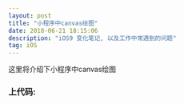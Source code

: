 ```yaml
---
layout: post
title: "小程序中canvas绘图"
date: 2018-06-21 18:15:06 
description: "iOS9 变化笔记, 以及工作中常遇到的问题"
tag: iOS
---
```


这里将介绍下小程序中canvas绘图
     

### 上代码:
<style>
.radar-canvas {
  width: 100%;
  height: 300px;
}
</style>
<template>
  <view>
    <view>
      <text>雷达图：</text>
      <canvas class="radar-canvas" canvas-id="radar" disable-scroll="{{false}}"></canvas>
    </view>
    <view>
      <Bar></Bar>
    </view>
  </view>
</template>

<script>
import wepy from 'wepy';
//注意：组件引入时，路径必须放在components文件夹下，不然放在pages下，会找不到
import bar from '../components/bar';
/**
  canvas常用属性
  beginPath 起始一条路径，或重置当前路径
  strokeStyle 设置或返回颜色、渐变或模式
  lineTo 创建到达位置x,y的一条线
  colsePath 创建从当前点回到起始点的路径
  stroke 绘制已定义的路径
  fillStyle 填充绘制的颜色
  fill 填充当前绘图（颜色）
 */

//获取媒介宽度
const windowW = wx.getSystemInfoSync().windowWidth;
const centerPointX = windowW / 2;
const centerPointY = centerPointX;
const offset = 3.3;
export default class Radar extends wepy.page {
  config = {
    navigationBarTitleText: 'charts'
  };

  components = {
    Bar: bar
  };
  data = {
    //建立雷达图需要的数据
    radarData: [
      { desc: 'React', value: '0.6' },
      { desc: 'Angular', value: '0.5' },
      { desc: 'Vue', value: '0.8' },
      { desc: 'Wepy', value: '0.5' },
      { desc: 'Canvas', value: '0.3' }
    ],
    //定义半径，减去的部分为文字留的空位
    radius: centerPointX - this.rpx(200)
  };

  onLoad() {}

  //wepy组件，只在page页面中存在的生命周期函数
  onShow() {
    const ctx = wx.createCanvasContext('radar');
    const sideNum = this.radarData.length;
    //定义角度
    const angle = Math.PI * 2 / sideNum;
    this.drawPolygon(ctx, sideNum, angle);
    this.drawRib(ctx, sideNum, angle);
    this.addTags(ctx, this.radarData, sideNum, angle);
    this.addDataPoint(ctx, this.radarData, sideNum, angle);
    this.linePoint(ctx, this.radarData, sideNum, angle);
    ctx.draw();
  }

  //draw polygon 绘制多边形
  drawPolygon(ctx, sideNum, angle) {
    ctx.setStrokeStyle('rgba(83,139,81)');
    //获取单位半径
    const r = this.radius / 5;
    for (let i = 0; i < 5; i++) {
      ctx.beginPath();
      //当前半径
      let currentR = r * (i + 1);
      for (let j = 0; j < sideNum; j++) {
        //Math.PI/3.3是为了设置偏移量，可以自行设置
        const x =
          centerPointX + currentR * Math.cos(angle * j + Math.PI / offset);
        const y =
          centerPointY + currentR * Math.sin(angle * j + Math.PI / offset);
        ctx.lineTo(x, y);
      }
      ctx.setLineDash([2, 2]); //虚线
      ctx.closePath();
      ctx.stroke();
    }
  }

  //line point
  linePoint(ctx, radarData, sideNum, angle) {
    ctx.setStrokeStyle('rgba(83,139,81)');
    ctx.beginPath();
    for (let i = 0; i < sideNum; i++) {
      const x =
        centerPointX +
        this.radius *
          Math.cos(angle * i + Math.PI / offset) *
          radarData[i].value;
      const y =
        centerPointY +
        this.radius *
          Math.sin(angle * i + Math.PI / offset) *
          radarData[i].value;

      ctx.lineTo(x, y);
    }
    ctx.closePath();
    ctx.setFillStyle('rgba(0,91,51,0.2)');
    ctx.fill();
    ctx.stroke();
  }

  //add  dataPoint
  addDataPoint(ctx, radarData, sideNum, angle) {
    for (var i = 0; i < sideNum; i++) {
      var x =
        centerPointX +
        this.radius * Math.cos(angle * i + Math.PI / 3.3) * radarData[i].value;
      var y =
        centerPointY +
        this.radius * Math.sin(angle * i + Math.PI / 3.3) * radarData[i].value;
      ctx.beginPath();
      ctx.arc(x, y, 3, 0, 2 * Math.PI);
      ctx.setFillStyle('rgb(0, 91, 51)');
      ctx.fill();
      ctx.closePath();
    }
  }

  addTags(ctx, radarData, sideNum, angle) {
    ctx.setFontSize(this.rpx(30));
    ctx.setFillStyle('rgb(95, 153, 32)');
    //确定文本位置，可以根据微信小程序文档中的具体方法来设置
    for (var i = 0; i < sideNum; i++) {
      var x = parseInt(
        centerPointX + this.radius * Math.cos(angle * i + Math.PI / 3.3)
      );
      var y = parseInt(
        centerPointY + this.radius * Math.sin(angle * i + Math.PI / 3.3)
      );
      var center = parseInt(centerPointX);
      var centerY = parseInt(centerPointY);
      // console.log('x' + x, 'y' + y, 'center' + center, 'centerY' + centerY);
      if (x < center && y < centerY) {
        ctx.setTextAlign('left');
        ctx.fillText(radarData[i].desc, x - this.rpx(120), y);
      } else if (x - this.rpx(20) > center && y < centerY) {
        ctx.setTextAlign('right');
        ctx.fillText(radarData[i].desc, x + this.rpx(120), y);
      } else if (y > centerY) {
        ctx.setTextAlign('center');
        ctx.fillText(radarData[i].desc, x, y + this.rpx(80));
      } else {
        ctx.setTextAlign('center');
        ctx.fillText(radarData[i].desc, x, y - this.rpx(40));
      }
    }
  }

  //draw rib
  drawRib(ctx, sideNum, angle) {
    ctx.setStrokeStyle('#cdcdcd');
    ctx.beginPath();
    for (var i = 0; i < sideNum; i++) {
      var x = centerPointX + this.radius * Math.cos(angle * i + Math.PI / 3.3);
      var y = centerPointY + this.radius * Math.sin(angle * i + Math.PI / 3.3);
      ctx.moveTo(centerPointX, centerPointY);
      ctx.lineTo(x, y);
    }
    ctx.closePath();
    ctx.stroke();
  }

  //定义公共返回方法
  rpx(num) {
    return Number(Number(windowW / 750 * num).toFixed(2));
  }
}
</script>
